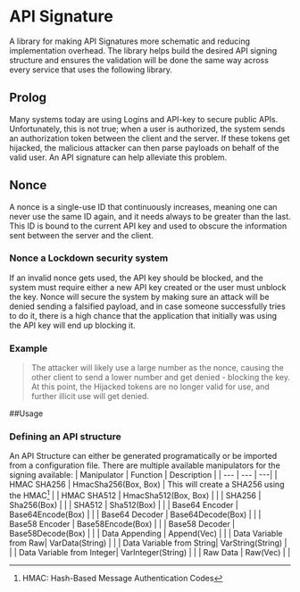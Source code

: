 # API Signature
A library for making API Signatures more schematic and reducing implementation overhead. The library helps build the desired API signing structure and ensures the validation will be done the same way across every service that uses the following library.

## Prolog
Many systems today are using Logins and API-key to secure public APIs. Unfortunately, this is not true; when a user is authorized, the system sends an authorization token between the client and the server. If these tokens get hijacked, the malicious attacker can then parse payloads on behalf of the valid user.
An API signature can help alleviate this problem.


## Nonce
A nonce is a single-use ID that continuously increases, meaning one can never use the same ID again, and it needs always to be greater than the last. This ID is bound to the current API key and used to obscure the information sent between the server and the client.

### Nonce a Lockdown security system
If an invalid nonce gets used, the API key should be blocked, and the system must require either a new API key created or the user must unblock the key.
Nonce will secure the system by making sure an attack will be denied sending a falsified payload, and in case someone successfully tries to do it, there is a high chance that the application that initially was using the API key will end up blocking it.

### Example
> The attacker will likely use a large number as the nonce, causing the other client to send a lower number and get denied - blocking the key.
At this point, the Hijacked tokens are no longer valid for use, and further illicit use will get denied.

##Usage

### Defining an API structure
An API Structure can either be generated programatically or be imported from a configuration file.
There are multiple available manipulators for the signing available:
| Manipulator | Function | Description |
| --- | --- | ---|
| HMAC SHA256 | HmacSha256(Box<SignCal>, Box<SignCal>) | This will create a SHA256 using the HMAC[^1] |
| HMAC SHA512 | HmacSha512(Box<SignCal>, Box<SignCal>) |  |
| SHA256 | Sha256(Box<SignCal>) | |
| SHA512 | Sha512(Box<SignCal>) | |
| Base64 Encoder | Base64Encode(Box<SignCal>) | |
| Base64 Decoder | Base64Decode(Box<SignCal>) | |
| Base58 Encoder | Base58Encode(Box<SignCal>) | |
| Base58 Decoder | Base58Decode(Box<SignCal>) | |
| Data Appending | Append(Vec<SignCal>) | |
| Data Variable from Raw| VarData(String) | |
| Data Variable from String| VarString(String) | |
| Data Variable from Integer| VarInteger(String) | | 
| Raw Data | Raw(Vec<u8>) | |

[^1]: HMAC: Hash-Based Message Authentication Codes
